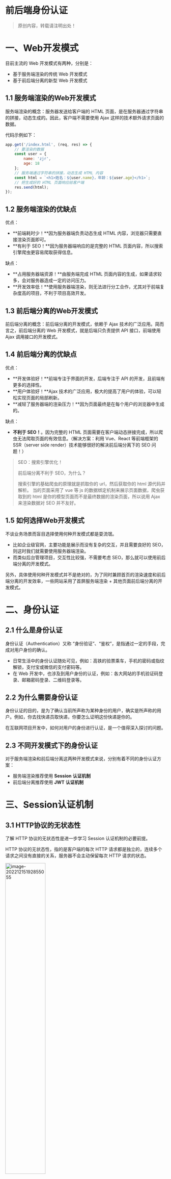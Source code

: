 # 前后端身份认证

> 原创内容，转载请注明出处！

# 一、Web开发模式

目前主流的 Web 开发模式有两种，分别是：

- 基于服务端渲染的传统 Web 开发模式
- 基于前后端分离的新型 Web 开发模式

## 1.1 服务端渲染的Web开发模式

服务端渲染的概念：服务器发送给客户端的 HTML 页面，是在服务器通过字符串的拼接，动态生成的。因此，客户端不需要使用 Ajax 这样的技术额外请求页面的数据。

代码示例如下：

```javascript
app.get('/index.html', (req, res) => {
    // 要渲染的数据
    const user = {
        name: 'zjr',
        age: 18
    };
    // 服务端通过字符串的拼接，动态生成 HTML 内容
    const html = `<h1>姓名：${user.name}，年龄：${user.age}</h1>`;
    // 把生成好的 HTML 页面响应给客户端
    res.send(html);
});
```

## 1.2 服务端渲染的优缺点

优点：

- **前端耗时少！**因为服务器端负责动态生成 HTML 内容，浏览器只需要直接渲染页面即可。
- **有利于 SEO！**因为服务器端响应的是完整的 HTML 页面内容，所以搜索引擎爬虫更容易爬取获得信息。

缺点：

- **占用服务器端资源！**由服务端完成 HTML 页面内容的生成，如果请求较多，会对服务器造成一定的访问压力。
- **开发效率低！**使用服务器端渲染，则无法进行分工合作，尤其对于前端复杂度高的项目，不利于项目高效开发。

## 1.3 前后端分离的Web开发模式

前后端分离的概念：前后端分离的开发模式，依赖于 Ajax 技术的广泛应用。简而言之，前后端分离的 Web 开发模式，就是后端只负责提供 API 接口，前端使用 Ajax 调用接口的开发模式。

## 1.4 前后端分离的优缺点

优点：

- **开发体验好！**前端专注于界面的开发，后端专注于 API 的开发，且前端有更多的选择性。
- **用户体验好！**Ajax 技术的广泛应用，极大的提高了用户的体验，可以轻松实现页面的局部刷新。
- **减轻了服务器端的渲染压力！**因为页面最终是在每个用户的浏览器中生成的。

缺点：

- **不利于 SEO！**。因为完整的 HTML 页面需要在客户端动态拼接完成，所以爬虫无法爬取页面的有效信息。（解决方案：利用 Vue、React 等前端框架的 SSR（server side render）技术能够很好的解决前后端分离下的 SEO 问题！）

> SEO：搜索引擎优化！
>
> 前后端分离不利于 SEO，为什么？
>
> 搜索引擎的基础爬虫的原理就是抓取你的 url，然后获取你的 html 源代码并解析。 当的页面采用了 vue 等 js 的数据绑定机制来展示页面数据，爬虫获取到的 html 是你的模型页面而不是最终数据的渲染页面，所以说用 Ajax 来渲染数据对 SEO 并不友好。

## 1.5 如何选择Web开发模式

不谈业务场景而盲目选择使用何种开发模式都是耍流氓。

- 比如企业级官网，主要功能是展示而没有复杂的交互，并且需要良好的 SEO，则这时我们就需要使用服务器端渲染。
- 而类似后台管理项目，交互性比较强，不需要考虑 SEO，那么就可以使用前后端分离的开发模式。

另外，具体使用何种开发模式并不是绝对的，为了同时兼顾首页的渲染速度和前后端分离的开发效率，一些网站采用了首屏服务端渲染 + 其他页面前后端分离的开发模式。

# 二、身份认证

## 2.1 什么是身份认证

身份认证（Authentication）又称 “身份验证”、“鉴权”，是指通过一定的手段，完成对用户身份的确认。

- 日常生活中的身份认证随处可见，例如：高铁的验票乘车，手机的密码或指纹解锁，支付宝或微信的支付密码等。
- 在 Web 开发中，也涉及到用户身份的认证，例如：各大网站的手机验证码登录、邮箱密码登录、二维码登录等。

## 2.2 为什么需要身份认证

身份认证的目的，是为了确认当前所声称为某种身份的用户，确实是所声称的用户。例如，你去找快递员取快递，你要怎么证明这份快递是你的。

在互联网项目开发中，如何对用户的身份进行认证，是一个值得深入探讨的问题。

## 2.3 不同开发模式下的身份认证

对于服务端渲染和前后端分离这两种开发模式来说，分别有着不同的身份认证方案：

- 服务端渲染推荐使用 **Session** **认证机制**
- 前后端分离推荐使用 **JWT** **认证机制**

# 三、Session认证机制

## 3.1 HTTP协议的无状态性

了解 HTTP 协议的无状态性是进一步学习 Session 认证机制的必要前提。

HTTP 协议的无状态性，指的是客户端的每次 HTTP 请求都是独立的，连续多个请求之间没有直接的关系，服务器不会主动保留每次 HTTP 请求的状态。

<img src="mark-img/image-20221215192855055.png" alt="image-20221215192855055" style="width: 50%;" />

## 3.2 如何突破HTTP无状态的限制

对于超市来说，为了方便收银员在进行结算时给 VIP 用户打折，超市可以为每个 VIP 用户发放会员卡。

<img src="mark-img/image-20221215192911804.png" alt="image-20221215192911804" style="width:50%;" />

注意：现实生活中的会员卡身份认证方式，在 Web 开发中的专业术语叫做 **Cookie**。

## 3.3 什么是Cookie

Cookie 是存储在用户浏览器中的一段不超过 4 KB 的字符串。它由一个名称（Name）、一个值（Value）和其它几个用于控制 Cookie 有效期、安全性、使用范围的可选属性组成。

不同域名下的 Cookie 各自独立，每当客户端发起请求时，会自动把**当前域名下**所有未过期的 Cookie 一同发送到服务器。

Cookie 的几大特性：

- 自动发送
- 域名独立
- 过期时限
- 4KB 限制

## 3.4 Cookie在算法认证中的作用

客户端第一次请求服务器的时候，服务器通过响应头的形式，向客户端发送一个身份认证的 Cookie，浏览器会自动将 Cookie 保存在浏览器中。

随后，当浏览器每次请求服务器的时候，浏览器会自动将身份认证相关的 Cookie，通过请求头的形式发送给服务器，服务器即可验明客户端的身份。

<img src="mark-img/image-20221215194007711.png" alt="image-20221215194007711" style="width:80%;" />

## 3.5 Cookie不具有安全性

由于 Cookie 是存储在浏览器中的，而且浏览器也提供了读写 Cookie 的 API，因此 Cookie 很容易被伪造，不具有安全性。因此不建议服务器将重要的隐私数据，通过 Cookie 的形式发送给浏览器。

<img src="mark-img/image-20221215194740416.png" alt="image-20221215194740416" style="width:50%;" />

注意：千万不要使用 Cookie 存储重要且隐私的数据！比如用户的身份信息、密码等。

## 3.6 提高身份认证的安全性

为了防止客户伪造会员卡，收银员在拿到客户出示的会员卡之后，可以在收银机上进行刷卡认证。只有收银机确认存在的会员卡，才能被正常使用。

<img src="mark-img/image-20221215194924023.png" alt="image-20221215194924023" style="width:50%;" />

这种 “会员卡 + 刷卡认证” 的设计理念，就是 Session 认证机制的精髓。

## 3.7 Session的工作原理

<img src="mark-img/image-20221215195150951.png" alt="image-20221215195150951" style="width: 80%;" />

# 四、在Express中使用Session认证

## 4.1 安装express-session中间件

在 Express 项目中，只需要安装 express-session 中间件，即可在项目中使用 Session 认证：

```shell
npm install express-session
```

## 4.2 配置express-session中间件

express-session 中间件安装成功后，需要通过 app.use() 来注册 session 中间件，示例代码如下：

```javascript
// 导入 Session 中间件
const session = require('express-session');

// 配置 Session 中间件
app.use(session({
    secret: 'keyboard cat',		// secret 属性的值可以为任意字符串
    resave: false,				// 固定写法
    saveUninitialized: true		// 固定写法
}));
```

## 4.3 向session中存储数据

当 express-session 中间件配置成功后，即可通过 req.session 来访问和使用 session 对象，从而存储用户的关键信息：

```javascript
app.post('/api/login', (req, res) => {
    // 判断用户提交的登录信息是否正确
    if (req.body.username !== 'admin' || req.body.password !== '000000') {
        return res.send({
            status: 1, 
            msg: '登录失败'
        });
    }
    
    req.session.user = req.body;	// 将用户的信息，存储到 Session 中
    req.session.islogin = true;		// 将用户的登录状态，存储到 Session 中
    
    res.send({
        status: 0,
        msg: '登录成功'
    });
});
```

## 4.4 从session中取数据

可以直接从 req.session 对象上获取之前存储的数据，示例代码如下：

```javascript
// 获取用户姓名的接口
app.get('/api/username', (req, res) => {
    // 判断用户是否登录
    if (!req.session.islogin) {
        return res.send({
            status: 1,
            msg: 'fail'
        });
    }
    
    res.send({
        status: 0,
        msg: 'success',
        username: req.session.user.username
    });
});
```

## 4.5 清空session

调用 req.session.destroy() 函数，即可清空当前用户在服务器保存的 session 信息。

```javascript
// 退出登录的接口
app.post('/api/logout', (req, res) => {
    // 清空当前客户端对应的 session 信息
    req.session.destroy();
    res.send({
        status: 0,
        msg: '退出登录成功'
    });
});
```

# 五、JWT认证机制

## 5.1 了解Session认证的局限性

Session 认证机制需要配合 Cookie 才能实现，由于 Cookie 默认不支持跨域访问，所以，当涉及到前端跨域请求后端接口的时候，需要做额外的配置，才能实现跨域 Session 认证。

注意：

- 当前端请求后端接口不存在跨域问题的时候，推荐使用 Session 身份认证机制。
- 当前端需要跨域请求后端接口的时候，不推荐使用 Session 身份认证机制，推荐使用 JWT 认证机制。

## 5.2 什么是JWT

JWT（英文全称：JSON Web Token）是目前最流行的跨域认证解决方案。

## 5.3 JWT的工作原理

<img src="mark-img/image-20221215204010879.png" alt="image-20221215204010879" style="width:80%;" />

总结：用户的信息通过 Token 字符串的形式，保存在客户端浏览器中。服务器通过还原 Token 字符串的形式来认证用户的身份。

## 5.4 JWT的组成部分

JWT 通常由三部分组成，分别是 Header（头部）、Payload（有效荷载）、Signature（签名）。

三者之间使用英文的 `.` 分 隔，格式如下：

```javascript
Header.Payload.Signature
```

下面是 JWT 字符串的示例：

<img src="mark-img/image-20221215204211017.png" alt="image-20221215204211017" style="width: 80%;" />

## 5.5 JWT三个部分各自的含义

JWT 的三个组成部分，从前到后分别是 Header、Payload、Signature。

其中：

- Payload 部分才是真正的用户信息，它是用户信息经过加密之后生成的字符串。
- Header 和 Signature 是安全性相关的部分，只是为了保证 Token 的安全性。

<img src="mark-img/image-20221215204359726.png" alt="image-20221215204359726" style="width:40%;" />

## 5.6 JWT的使用方式

客户端收到服务器返回的 JWT 之后，通常会将它储存在 localStorage 或 sessionStorage 中。

此后，客户端每次与服务器通信，都要带上这个 JWT 的字符串，从而进行身份认证。推荐的做法是把 JWT 放在 HTTP 请求头的 Authorization 字段中，格式如下：

```javascript
Authorization: Bearer <token>
```

# 六、在Express中使用JWT

## 6.1 安装JWT相关包

运行如下命令，安装如下两个 JWT 相关的包：

```shell
npm install jsonwebtoken express-jwt
```

其中：

- jsonwebtoken 用于生成 JWT 字符串
- express-jwt 用于将 JWT 字符串解析还原成 JSON 对象

## 6.2 导入JWT相关包

使用 require() 函数，分别导入 JWT 相关的两个包：

```javascript
// 导入用于生成 JWT 字符串的包
const jwt = require('jsonwebtoken');
// 导入用于将客户端发送过来的 JWT 字符串，解析还原成 JSON 对象的包
const expressJWT = require('express-jwt');
```

## 6.3 定义secret密钥

为了保证 JWT 字符串的安全性，防止 JWT 字符串在网络传输过程中被别人破解，我们需要专门定义一个用于加密和解密的 secret 密钥：

- 当生成 JWT 字符串的时候，需要使用 secret 密钥对用户的信息进行加密，最终得到加密好的 JWT 字符串
- 当把 JWT 字符串解析还原成 JSON 对象的时候，需要使用 secret 密钥进行解密

```javascript
// secret 密钥的本质：就是一个字符串
const secretKey = 'I Love Node ^_^';
```

## 6.4 在登录成功后生成JWT字符串

调用 jsonwebtoken 包提供的 `sign()` 方法，将用户的信息加密成 JWT 字符串，响应给客户端：

```javascript
// 登录接口
app.post('/api/login', function (req, res) => {
         // ... 省略登录失败情况下的代码
         
         // 调用 jwt.sign() 生成 JWT 字符串，三个参数分别是：用户信息对象、加密密钥、配置对象
         const tokenStr = jwt.sign({ username: userinfo.username }, secretKey, { expiresIn: '30s' });
         // 用户登录成功之后，生成 JWT 字符串，通过 token 属性响应给客户端
         res.send({
         	status: 200,
         	message: '登录成功！',
         	token: tokenStr;
         });
});
```

## 6.5 将JWT字符串还原为JSON对象

客户端每次在访问那些有权限接口的时候，都需要主动通过请求头中的 Authorization 字段，将 Token 字符串发送到服务器进行身份认证。

此时，服务器可以通过 express-jwt 这个中间件，自动将客户端发送过来的 Token 解析还原成 JSON 对象：

```javascript
// 使用 app.use() 来注册中间件
// expressJWT( { secret: secretKey } ) 就是用来解析 Token 的中间件
// .unless({ path: [/^\/api\//] }) 用来指定哪些接口不需要访问权限
app.use(expressJWT({ secret: secretKey }).unless({ path: [/^\/api\//] }));
```

## 6.6 使用req.user获取用户信息

当 express-jwt 这个中间件配置成功之后，即可在那些有权限的接口中，使用 req.user 对象，来访问从 JWT 字符串中解析出来的用户信息了，示例代码如下：

```javascript
// 这是一个有权限的 API 接口
app.get('/admin/getinfo', function(req, res) {
    // 只要配置成功了 express-jwt 这个中间件，就会把解析出来的用户信息，自动挂载到 req.user 属性上
    // 新版本把 req.user 被替换为了 req.auth
    console.log(req.user);
    res.send({
        status: 200,
        message: '获取用户信息成功',
        data: req.user
    });
});
```

> 注意：千万不要把密码这种信息加密到 token 中！

## 6.7 捕获解析JWT失败后产生的错误

当使用 express-jwt 解析 Token 字符串时，如果客户端发送过来的 Token 字符串过期或不合法，会产生一个解析失败的错误（UnauthorizedError），影响项目的正常运行。我们可以通过 Express 的错误中间件，捕获这个错误并进行相关的处理，示例代码如下：

```javascript
app.use((err, req, res, next) => {
    // token 解析失败导致的错误
    if (err.name === 'UnauthorizedError') {
        return res.send({ status: 401, message: '无效的token' });
    }
    // 其它原因导致的错误
    res.send({ status: 500, message: '未知错误' });
});
```

---

# 七、推荐视频

[【Cookie、Session、Token究竟区别在哪？如何进行身份认证，保持用户登录状态？】](https://www.bilibili.com/video/BV1ob4y1Y7Ep/?share_source=copy_web&vd_source=f142a37c45de7b8323eedf220d9dcdd1)
